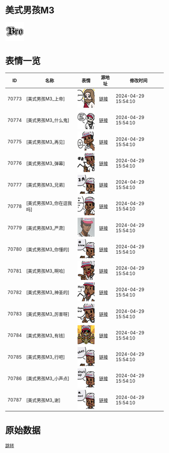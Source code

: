 # 美式男孩M3

<img src="./cover.png" height="60" alt="cover" />

# 表情一览

|ID|名称|表情|源地址|修改时间|
|----|----|----|----|----|
|70773|[美式男孩M3_上帝]|<img src="./pic/070773_%5B美式男孩M3_上帝%5D.png" height="60" alt="上帝"/>|[链接](https://i0.hdslb.com/bfs/garb/0c545c0fdebac23d2b763d891b4bed8be7dfeaf4.png)|2024-04-29 15:54:10|
|70774|[美式男孩M3_什么鬼]|<img src="./pic/070774_%5B美式男孩M3_什么鬼%5D.png" height="60" alt="什么鬼"/>|[链接](https://i0.hdslb.com/bfs/garb/2dc9ae6a5423aef061f4a57242bec3abf17966bd.png)|2024-04-29 15:54:10|
|70775|[美式男孩M3_再见]|<img src="./pic/070775_%5B美式男孩M3_再见%5D.png" height="60" alt="再见"/>|[链接](https://i0.hdslb.com/bfs/garb/566c5764f1e6836f458f3fab7757e4cc49d1eb1c.png)|2024-04-29 15:54:10|
|70776|[美式男孩M3_弹幕]|<img src="./pic/070776_%5B美式男孩M3_弹幕%5D.png" height="60" alt="弹幕"/>|[链接](https://i0.hdslb.com/bfs/garb/a0b012511672f7f4b1b3ea1cfa2e9b46a8f4bbf3.png)|2024-04-29 15:54:10|
|70777|[美式男孩M3_兄弟]|<img src="./pic/070777_%5B美式男孩M3_兄弟%5D.png" height="60" alt="兄弟"/>|[链接](https://i0.hdslb.com/bfs/garb/7471db587ac053470dcc84619d6b6f492387e94b.png)|2024-04-29 15:54:10|
|70778|[美式男孩M3_你在逗我吗]|<img src="./pic/070778_%5B美式男孩M3_你在逗我吗%5D.png" height="60" alt="你在逗我吗"/>|[链接](https://i0.hdslb.com/bfs/garb/125cc54f1e5e406ab72ac4451f6feb104862b786.png)|2024-04-29 15:54:10|
|70779|[美式男孩M3_严肃]|<img src="./pic/070779_%5B美式男孩M3_严肃%5D.png" height="60" alt="严肃"/>|[链接](https://i0.hdslb.com/bfs/garb/4cdb0a69270500125baf9daefb9bd9f51db9970c.png)|2024-04-29 15:54:10|
|70780|[美式男孩M3_你懂的]|<img src="./pic/070780_%5B美式男孩M3_你懂的%5D.png" height="60" alt="你懂的"/>|[链接](https://i0.hdslb.com/bfs/garb/d2df58e818c124a9806f41287b6a2b1f52690c10.png)|2024-04-29 15:54:10|
|70781|[美式男孩M3_啊哈]|<img src="./pic/070781_%5B美式男孩M3_啊哈%5D.png" height="60" alt="啊哈"/>|[链接](https://i0.hdslb.com/bfs/garb/0329d41b1090e0b29824e8f72bba343c86480f28.png)|2024-04-29 15:54:10|
|70782|[美式男孩M3_神圣的]|<img src="./pic/070782_%5B美式男孩M3_神圣的%5D.png" height="60" alt="神圣的"/>|[链接](https://i0.hdslb.com/bfs/garb/058b2876edfe57939b2a995fed4956f90c903ff4.png)|2024-04-29 15:54:10|
|70783|[美式男孩M3_厉害呀]|<img src="./pic/070783_%5B美式男孩M3_厉害呀%5D.png" height="60" alt="厉害呀"/>|[链接](https://i0.hdslb.com/bfs/garb/de249497c535a2d2119fb7f56c3589271f188329.png)|2024-04-29 15:54:10|
|70784|[美式男孩M3_有钱]|<img src="./pic/070784_%5B美式男孩M3_有钱%5D.png" height="60" alt="有钱"/>|[链接](https://i0.hdslb.com/bfs/garb/57a0491b73654989e3965307cf7c571a0695f734.png)|2024-04-29 15:54:10|
|70785|[美式男孩M3_行吧]|<img src="./pic/070785_%5B美式男孩M3_行吧%5D.png" height="60" alt="行吧"/>|[链接](https://i0.hdslb.com/bfs/garb/2c1f1789d19a64a5758d8669a0f571021398d7c2.png)|2024-04-29 15:54:10|
|70786|[美式男孩M3_小声点]|<img src="./pic/070786_%5B美式男孩M3_小声点%5D.png" height="60" alt="小声点"/>|[链接](https://i0.hdslb.com/bfs/garb/210f2880f31d9472aa370e19827d837a3ce52e33.png)|2024-04-29 15:54:10|
|70787|[美式男孩M3_谢]|<img src="./pic/070787_%5B美式男孩M3_谢%5D.png" height="60" alt="谢"/>|[链接](https://i0.hdslb.com/bfs/garb/35c3d28c6bb8c89160c653531ad9a20411167836.png)|2024-04-29 15:54:10|

# 原始数据

[跳转](./raw.json)

